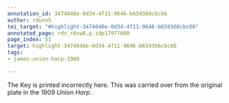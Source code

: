```yaml
---
annotation_id: 3474048e-0d34-4f11-9646-b659366cbc66
author: rdunn5
tei_target: "#highlight-3474048e-0d34-4f11-9646-b659366cbc66"
annotated_page: rdx_r8sw8.p.idp17977600
page_index: 51
target: highlight-3474048e-0d34-4f11-9646-b659366cbc66
tags:
- james-union-harp-1909

---
```

The Key is printed incorrectly here.  This was carried over from the original plate in the 1909 *Union Harp*.
